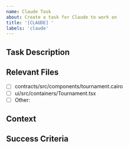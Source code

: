 ```yaml
---
name: Claude Task
about: Create a task for Claude to work on
title: '[CLAUDE] '
labels: 'claude'
---
```


## Task Description
<!-- Be specific about what you want Claude to do -->

## Relevant Files
<!-- List specific files Claude should focus on -->
- [ ] contracts/src/components/tournament.cairo
- [ ] ui/src/containers/Tournament.tsx
- [ ] Other: 

## Context
<!-- Any additional context that would help -->

## Success Criteria
<!-- How will you know when the task is complete? -->
<!-- Available tools: sozo, scarb (Cairo/contracts only, no UI tools) -->
<!-- Example: "sozo test should pass" or "sozo build should succeed" -->
<!-- IMPORTANT: Claude must commit changes and create a PR, not just provide a link -->